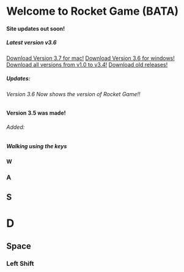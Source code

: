 # Welcome to Rocket Game (BATA)
#### Site updates out soon!
##### Latest version v3.6
[Download Version 3.7 for mac!](https://github.com/JohnnyD2020/Rocket-Game-BETA/releases/download/3.7Mac/Rocket.Game.BETA.3.7.app.zip)
[Download Version 3.6 for windows!](https://github.com/JohnnyD2020/Rocket-Game-BETA/releases/download/3.6-beta-1Windows/Rocket.Game.BETA.3.6.Windows.zip)
[Download all versions from v1.0 to v3.4!](https://github.com/JohnnyD2020/Rocket-Game-BETA/releases/download/v1.0To3.4Mac/Rocket.Gane.BETA.v1.0.To.v3.4.zip)
[Download old releases!](https://github.com/JohnnyD2020/Rocket-Game-BETA/releases)

##### Updates:
###### Version 3.6 Now shows the version of Rocket Game!!
#### Version 3.5 was made!
###### Added:
##### Walking using the keys
#### W
### A
## S
# D
## Space
### Left Shift
